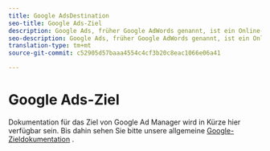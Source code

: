 ```yaml
---
title: Google AdsDestination
seo-title: Google Ads-Ziel
description: Google Ads, früher Google AdWords genannt, ist ein Online-Werbedienst, der es Unternehmen ermöglicht, per Klick Werbung über textbasierte Suchvorgänge, grafische Displays, YouTube-Videos und In-App-Mobilgeräte zu bezahlen.
seo-description: Google Ads, früher Google AdWords genannt, ist ein Online-Werbedienst, der es Unternehmen ermöglicht, per Klick Werbung über textbasierte Suchvorgänge, grafische Displays, YouTube-Videos und In-App-Mobilgeräte zu bezahlen.
translation-type: tm+mt
source-git-commit: c52905d57baaa4554c4cf3b20c8eac1066e06a41

---
```



# Google Ads-Ziel

Dokumentation für das Ziel von Google Ad Manager wird in Kürze hier verfügbar sein. Bis dahin sehen Sie bitte unsere allgemeine [Google-Zieldokumentation](/help/rtcdp/destinations/google-destination.md) .